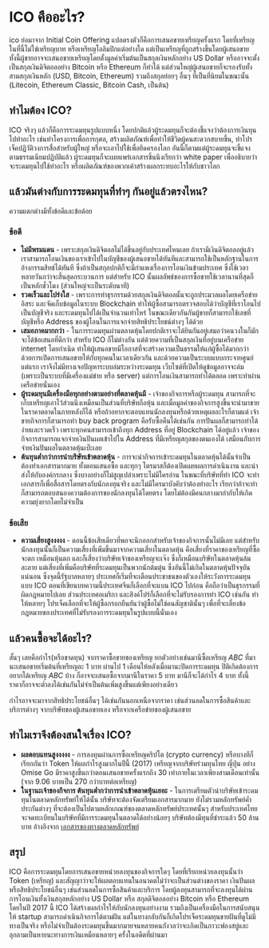 # ICO คืออะไร?

ico ย่อมาจาก Initial Coin Offering แปลตรงตัวก็คือการเสนอขายเหรียญครั้งแรก โดยที่เหรียญในที่นี้ไม่ใช่เหรียญบาท หรือเหรียญโอลิมปิกแต่อย่างใด แต่เป็นเหรียญที่ถูกสร้างขึ้นโดยผู้เสนอขาย ทั้งนี้ผู้ขายอาจจะเสนอขายเหรียญโดยตั้งมูลค่าเริ่มต้นเป็นสกุลเงินหลักอย่าง US Dollar หรืออาจจะตั้งเป็นสกุลเงินดิจิตอลอย่าง Bitcoin หรือ Ethereum ก็ทำได้ แต่ส่วนใหญ่ผู้เสนอขายก็จะรองรับทั้งสามสกุลเงินหลัก (USD, Bitcoin, Ethereum) รวมถึงสกุลย่อยๆ อื่นๆ ที่เป็นที่นิยมในขณะนั้น (Litecoin, Ethereum Classic, Bitcoin Cash, เป็นต้น)

## ทำไมต้อง ICO?
ICO จริงๆ แล้วก็คือการระดมทุนรูปแบบหนึ่ง โดยปกติแล้วผู้ระดมทุนก็จะต้องชี้แจงว่าต้องการเงินทุนไปทำอะไร เช่นทำโครงการเพื่อการกุศล, สร้างผลิตภัณฑ์เพื่อทำให้ชีวิตผู้คนสะดวกสบายขึ้น, ทำโปรเจ็คปฏิวัติวงการสื่อสำหรับผู้ใหญ่ หรือจะเอาไปใช้เพื่อยึดครองโลก อันนี้ก็ตามแต่ผู้ระดมทุนจะชี้แจง ตามธรรมเนียมปฏิบัติแล้ว ผู้ระดมทุนก็จะเผยแพร่เอกสารชิ้นนึงเรียกว่า white paper เพื่ออธิบายว่าจะระดมทุนไปใช้ทำอะไร หรือผลิตภัณฑ์ของพวกเค้าสร้างผลกระทบอะไรให้กับชาวโลก

## แล้วมันต่างกับการระดมทุนที่ทำๆ กันอยู่แล้วตรงไหน?
ความแตกต่างมีทั้งข้อดีและข้อด้อย

### ข้อดี
- __ไม่มีพรมแดน__ - เพราะสกุลเงินดิจิตอลไม่ได้ขึ้นอยู่กับประเทศไหนเลย ถ้าเรามีเงินดิจิตอลอยู่แล้วเราสามารถโอนเงินของเราเข้าไปในบัญชีของผู้เสนอขายได้ทันทีและสามารถใช้เป็นหลักฐานในการอ้างกรรมสิทธ์ได้ทันที ซึ่งถ้าเป็นสกุลปกติก็จะมีกำแพงเรื่องการโอนเงินข้ามประเทศ ซึ่งใช้เวลาหลายวันกว่าจะสิ้นสุดกระบวนการ แต่สำหรับ ICO นั้นผลลัพธ์ของการซื้อขายใช้เวลานานที่สุดก็เป็นหลักชั่วโมง (ส่วนใหญ่จะเป็นระดับนาที)
- __รวดเร็วและโปร่งใส__ - เพราะการทำธุรกรรมด้วยสกุลเงินดิจิตอลนั้นจะถูกประมวลผลโดยเครือข่ายอิสระ และจัดเก็บข้อมูลในระบบ Blockchain ทำให้ผู้ซื้อสามารถตรวจสอบได้ว่าบัญชีที่เราโอนไปเป็นบัญชีจริง และระดมทุนไปได้เป็นจำนวนเท่าไหร่ ในขณะเดียวกันกันผู้ขายก็สามารถใช้เลขที่บัญชีหรือ Address ของผู้โอนในการแจกจ่ายสิทธิประโยชน์ต่างๆ ได้ด้วย 
- __เสมอภาคมากกว่า__ - ในการระดมทุนผ่านตลาดหุ้นโดยปกติเราจะได้ยินกันอยู่เสมอว่าคนวงในก็มักจะได้ข้อเสนอที่ดีกว่า สำหรับ ICO ก็ไม่ต่างกัน แต่ด้วยความที่เป็นสกุลเงินที่อยู่บนเครือข่าย internet โดยกำเนิด ทำให้ผู้เสนอขายมีโอกาสที่จะสร้างความเป็นธรรมให้แก่ผู้ซื้อได้มากกว่า ด้วยการเปิดการเสนอขายให้กับทุกคนในเวลาเดียวกัน และด้วยความเป็นระบบแบบกระจายศูนย์แต่แรก เราจึงไม่มีทางเจอปัญหาระบบล่มระหว่างระดมทุน เว็บไซต์ที่เปิดให้ดูข้อมูลอาจจะล่ม (เพราะเป็นระบบที่มีเครื่องแม่ข่าย หรือ server) แต่การโอนเงินสามารถทำได้ตลอด เพราะทำผ่านเครือข่ายนั่นเอง
- __ผู้ระดมทุนมีเครื่องมือทุกอย่างตามอย่างที่ตลาดหุ้นมี__ - เจ้าของกิจการหรือผู้ระดมทุน สามารถที่จะเก็บเหรียญเอาไว้ส่วนนึงเหมือนเป็นส่วนที่บริษัทถือหุ้น และเมื่อมูลค่าของกิจการสูงขึ้นจะนำมาขายในราคาตลาดในภายหลังก็ได้ หรือถ้าอยากจะตอบแทนนักลงทุนหรือด้วยเหตุผลอะไรก็ตามแต่ เจ้าขายกิจการก็สามารถทำ buy back program คือรับซื้อคืนได้เช่นกัน การปันผลก็สามารถทำได้ง่ายและรวดเร็ว เพราะทุกคนสามารถเข้าถึงทุก Address ที่อยู่ Blockchain ได้อยู่แล้ว เจ้าของกิจการสามารถแจกจ่ายเงินปันผลเข้าไปใน Address ที่มีเหรียญสกุลของตนเองได้ เสมือนกับการจ่ายเงินปันผลในตลาดหุ้นเป๊ะเลย
- __ต้นทุนต่ำกว่าการนำบริษัทเข้าตลาดหุ้น__ - การจะนำกิจการเข้าระดมทุนในตลาดหุ้นได้นั้นจำเป็นต้องทำเอกสารมากมาย ทั้งตอนเสนอซื้อ และทุกๆ ไตรมาสก็ต้องเปิดเผยผลการดำเนินงาน และนำส่งให้กับองค์กรกลาง ซึ่งบางอย่างก็ไม่สูญเปล่าเพราะไม่มีใครอ่าน ในขณะที่บริษัทที่ทำ ICO จะทำเอกสารก็เพื่อสื่อสารโดยตรงกับนักลงทุนจริง และไม่มีใครมาบังคับว่าต้องทำอะไร เรียกว่าถ้าจะทำก็สามารถตอบสนองความต้องการของนักลงทุนได้โดยตรง โดยไม่ต้องมีคนกลางมากำกับให้เกิดความยุ่งยากโดยไม่จำเป็น

### ข้อเสีย
- __ความเสี่ยงสูงงงงง__ - ตอนนี้ข้อเสียเดียวที่พอจะนึกออกสำหรับเจ้าของกิจการนั้นไม่มีเลย แต่สำหรับนักลงทุนนั้นก็เป็นความเสี่ยงที่เพิ่มขึ้นมาจากความเสี่ยงในตลาดหุ้น คือเสี่ยงที่ราคาของเหรียญที่ซื้อจะตก เหมือนหุ้นตก และก็เสี่ยงว่าบริษัทเจ้าของเหรียญจะเจ๊ง ซึ่งก็เหมือนบริษัทในตลาดหุ้นล้มละลาย แต่เสี่ยงที่เพิ่มคือบริษัทที่ระดมทุนเป็นพวกนักต้มตุ๋น ซึ่งอันนี้ไม่เกิดในตลาดหุ้นปัจจุบันแน่นอน ซึ่งจุดนี้รัฐบาลหลายๆ ประเทศก็เริ่มที่จะเตือนประชาชนของตัวเองให้ระวังการระดมทุนแบบ ICO ตอนที่เขียนบทความนี้ประเทศจีนก็เลือกที่จะแบน ICO ไปก่อน คือถือว่าเป็นธุรกรรมที่ผิดกฎหมายไปเลย ส่วนประเทศอเมริกา และสิงค์โปร์ก็เลือกที่จะไม่รับรองการทำ ICO เช่นกัน ทำให้หลายๆ โปรเจ็คเลือกที่จะให้ผู้ซื้อกรอกยืนยันว่าผู้ซื้อไม่ใช่คนสัญชาตินั้นๆ เพื่อที่จะเลี่ยงข้อกฎหมายของประเทศที่ไม่รับรองการระดมทุนในรูปแบบนี้นั่นเอง

## แล้วคนซื้อจะได้อะไร?
สั้นๆ เลยคือกำไร(หรือขาดทุน) จากราคาซื้อขายของเหรียญ ยกตัวอย่างเช่นมานีซื้อเหรียญ *ABC* ที่มานะเสนอขายเริ่มต้นที่เหรียญละ 1 บาท ผ่านไป 1 เดือนให้หลังเมื่อมานะปิดการระดมทุน ปิติเกิดต้องการอยากได้เหรียญ *ABC* บ้าง ก็อาจจะเสนอซื้อจากมานีในราคา 5 บาท มานีก็จะได้กำไร 4 บาท ทั้งนี้ราคาก็อาจจะต่ำลงได้เช่นกันไม่จำเป็นต้นเพิ่มสูงขึ้นแต่เพียงอย่างเดียว

กำไรอาจจะมาจากสิทธิประโยชน์อื่นๆ ได้เช่นกันนอกเหนือจากราคา เช่นส่วนลดในการซื้อสินค้าและบริการต่างๆ จากบริษัทของผู้เสนอขายเอง หรือจากเครือข่ายของผู้เสนอขาย

## ทำไมเราจึงต้องสนใจเรื่อง ICO?
- __ผลตอบแทนสูงงงงง__ - การลงทุนผ่านการซื้อเหรียญคริปโต (crypto currency) หรือบางทีก็เรียกกันว่า Token ให้ผลกำไรสูงมากในปีนี้ (2017) เหรียญจากบริษัทร่วมทุนไทย ญี่ปุ่น อย่าง Omise Go มีราคาสูงขึ้นกว่าตอนเสนอขายครั้งแรกถึง 30  เท่าภายในเวลาเพียงสามเดือนเท่านั้น (จาก 9.06 บาทเป็น 270 กว่าบาทต่อเหรียญ)
- __ในฐานะเจ้าของกิจการ ต้นทุนต่ำกว่าการนำเข้าตลาดหุ้นเยอะ__ - ในการเตรียมตัวนำบริษัทเข้าระดมทุนในตลาดหลักทรัพย์ให้ได้นั้น บริษัทจะต้องจัดเตรียมเอกสารมากมาย ยังไม่รวมหลักทรัพย์ค้ำประกันต่างๆ ที่จะต้องเป็นไปตามหลักเกณฑ์ของตลาดหลักทรัพย์ประเทศนั้นๆ สำหรับประเทศไทยจะจดทะเบียนในบริษัทที่มีการระดมทุนในตลาดได้อย่างน้อยๆ บริษัทต้องมีทุนที่ชำระแล้ว 50 ล้านบาท อ้างอิงจาก [เอกสารของทางตลาดหลักทรัพย์](http://www.sec.or.th/TH/Documents/seminar/seminar_IPO_211159_01.pdf)

## สรุป
ICO คือการระดมทุนโดยการเสนอขายหน่วยลงทุนของกิจการใดๆ โดยที่เรียกหน่วยลงทุนนั้นว่า Token (เหรียญ) และสัญญาว่าจะให้ผลตอบแทนในอนาคตไม่ว่าจะเป็นส่วนต่างของราคา เงินปันผล หรือสิทธิประโยชน์อื่นๆ เช่นส่วนลดในการซื้อสินค้าและบริการ โดยผู้ลงทุนสามารถที่จะลงทุนได้ผ่านการโอนเงินทั้งเงินสกุลหลักอย่าง US Dollar หรือ สกุลดิจิตอลอย่าง Bitcoin หรือ Ethereum โดยในปี 2017 นี้ ICO ได้สร้างผลกำไรให้กับนักลงทุนอย่างงาม รวมถึงเป็นเครื่องมือในการสนับสนุนให้ startup สามารถดำเนินกิจการได้ตามฝัน แต่ในทางกลับกันก็เกิดโปรเจ็คระดมทุนขายฝันที่ดูไม่มีทางเป็นจริง หรือไม่จำเป็นต้องระดมทุนขึ้นมากมายจนหลายคนกังวลว่าจะเกิดเป็นภาวะฟองสบู่และลุกลามเป็นหายนะทางการเงินเหมือนหลายๆ ครั้งในอดีตที่ผ่านมา